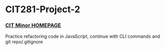 # CIT281-Project-2
### [CIT Minor HOMEPAGE](https://drewlesh.github.io/)

Practice refactoring code in JavaScript, continue with CLI commands and git repo/.gitignore
